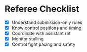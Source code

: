 # Referee Checklist

- [x] Understand submission-only rules
- [x] Know control positions and timing
- [x] Coordinate with assistant ref
- [x] Monitor stalling
- [x] Control fight pacing and safety
